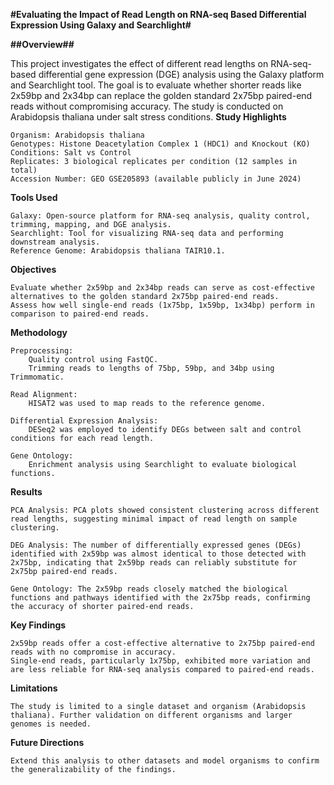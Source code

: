 **#Evaluating the Impact of Read Length on RNA-seq Based Differential Expression Using Galaxy and Searchlight#**

**##Overview##**

This project investigates the effect of different read lengths on RNA-seq-based differential gene expression (DGE) analysis using the Galaxy platform and Searchlight tool. The goal is to evaluate whether shorter reads like 2x59bp and 2x34bp can replace the golden standard 2x75bp paired-end reads without compromising accuracy. The study is conducted on Arabidopsis thaliana under salt stress conditions.
**Study Highlights**

    Organism: Arabidopsis thaliana
    Genotypes: Histone Deacetylation Complex 1 (HDC1) and Knockout (KO)
    Conditions: Salt vs Control
    Replicates: 3 biological replicates per condition (12 samples in total)
    Accession Number: GEO GSE205893 (available publicly in June 2024)

**Tools Used**

    Galaxy: Open-source platform for RNA-seq analysis, quality control, trimming, mapping, and DGE analysis.
    Searchlight: Tool for visualizing RNA-seq data and performing downstream analysis.
    Reference Genome: Arabidopsis thaliana TAIR10.1.

**Objectives**

    Evaluate whether 2x59bp and 2x34bp reads can serve as cost-effective alternatives to the golden standard 2x75bp paired-end reads.
    Assess how well single-end reads (1x75bp, 1x59bp, 1x34bp) perform in comparison to paired-end reads.

**Methodology**

    Preprocessing:
        Quality control using FastQC.
        Trimming reads to lengths of 75bp, 59bp, and 34bp using Trimmomatic.

    Read Alignment:
        HISAT2 was used to map reads to the reference genome.

    Differential Expression Analysis:
        DESeq2 was employed to identify DEGs between salt and control conditions for each read length.

    Gene Ontology:
        Enrichment analysis using Searchlight to evaluate biological functions.

**Results**

    PCA Analysis: PCA plots showed consistent clustering across different read lengths, suggesting minimal impact of read length on sample clustering.

    DEG Analysis: The number of differentially expressed genes (DEGs) identified with 2x59bp was almost identical to those detected with 2x75bp, indicating that 2x59bp reads can reliably substitute for 2x75bp paired-end reads.

    Gene Ontology: The 2x59bp reads closely matched the biological functions and pathways identified with the 2x75bp reads, confirming the accuracy of shorter paired-end reads.

**Key Findings**

    2x59bp reads offer a cost-effective alternative to 2x75bp paired-end reads with no compromise in accuracy.
    Single-end reads, particularly 1x75bp, exhibited more variation and are less reliable for RNA-seq analysis compared to paired-end reads.

**Limitations**

    The study is limited to a single dataset and organism (Arabidopsis thaliana). Further validation on different organisms and larger genomes is needed.

**Future Directions**

    Extend this analysis to other datasets and model organisms to confirm the generalizability of the findings.
